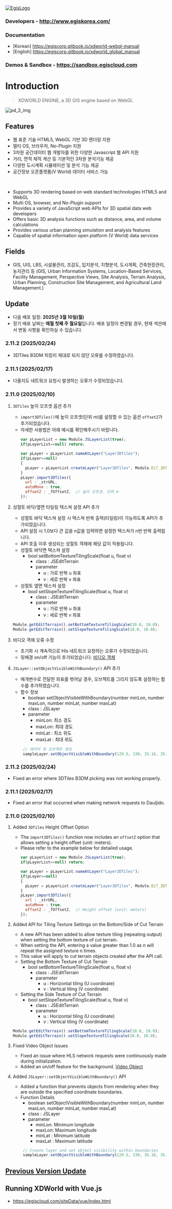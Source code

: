 [![EgisLogo](https://user-images.githubusercontent.com/82925313/160987075-ce7eada9-91ca-4b72-beb6-396e142f90a2.png)](http://www.egiskorea.com/)

### Developers - http://www.egiskorea.com/
### Documentation
  * [Korean] https://egiscorp.gitbook.io/xdworld-webgl-manual
  * [English] https://egiscorp.gitbook.io/xdworld_global_manual
### Demos & Sandbox - https://sandbox.egiscloud.com

# Introduction

> XDWORLD ENGINE, a 3D GIS engine based on WebGL

![pd_3_img](https://user-images.githubusercontent.com/82925313/160986727-f473c308-7881-4342-8c08-e31566d93a3b.png)

## Features
-   웹 표준 기술 HTML5, WebGL 기반 3D 렌더링 지원
-   멀티 OS, 브라우저, No-Plugin 지원
-   3차원 공간데이터 웹 개발자를 위한 다양한 Javascript 웹 API 지원
-   거리, 면적 체적 계산 등 기본적인 3차원 분석기능 제공
-   다양한 도시계획 시뮬레이션 및 분석 기능 제공
-   공간정보 오픈플랫폼(V World) 데이터 서비스 가능
<br>

-   Supports 3D rendering based on web standard technologies HTML5 and WebGL
-   Multi OS, browser, and No-Plugin support
-   Provides a variety of JavaScript web APIs for 3D spatial data web developers
-   Offers basic 3D analysis functions such as distance, area, and volume calculations
-   Provides various urban planning simulation and analysis features
-   Capable of spatial information open platform (V World) data services

## Fields

-   GIS, UIS, LBS, 시설물관리, 조감도, 입지분석, 지형분석, 도시계획, 건축현장관리, 농지관리 등
(GIS, Urban Information Systems, Location-Based Services, Facility Management, Perspective Views, Site Analysis, Terrain Analysis, Urban Planning, Construction Site Management, and Agricultural Land Management.)

## Update

- 다음 배포 일정: **2025년 3월 10일(월)**
- 정기 배포 날짜는 **매월 첫째 주 월요일**입니다. 배포 일정이 변경될 경우, 현재 섹션에서 변동 사항을 확인하실 수 있습니다.

### 2.11.2 (2025/02/24)

- 3DTiles B3DM 피킹이 제대로 되지 않던 오류를 수정하였습니다.

### 2.11.1 (2025/02/17)

- 다울지도 네트워크 요청시 발생하는 오류가 수정되었습니다.

### 2.11.0 (2025/02/10)

1. `3DTiles` 높이 오프셋 옵션 추가
     - `import3DTiles()`에 높이 오프셋(단위 m)를 설정할 수 있는 옵션 `offsetZ`가 추가되었습니다.
     - 자세한 사용법은 아래 예시를 확인해주시기 바랍니다.
       ```javascript
       var pLayerList = new Module.JSLayerList(true);
       if(pLayerList==null) return;

       var pLayer = pLayerList.nameAtLayer("Layer3DTiles");
       if(pLayer==null)
       {
         pLayer = pLayerList.createLayer("Layer3DTiles", Module.ELT_3DTILES);
       }
       pLayer.import3DTiles({
         url : _strURL,
         autoMove : true,
         offsetZ : _fOffsetZ,  // 높이 오프셋. 단위 m
       });
       ```

2. 성절토 바닥/옆면 타일링 텍스쳐 설정 API 추가
     * 성절토 바닥 텍스쳐 설정 시 텍스쳐 반복 출력(타일링)이 가능하도록 API가 추가되었습니다.
     * API 설정 시 1.0보다 큰 값을 n값을 입력하면 설정한 텍스쳐가 n번 반복 출력됩니다.
     * API 호출 이후 생성되는 성절토 객체에 해당 값이 적용됩니다.
     * 성절토 바닥면 텍스쳐 설정
       * bool setBottomTextureTilingScale(float u, float v)
         * class : JSEditTerrain
         * parameter
           * u : 가로 반복 u 좌표
           * v : 세로 반복 v 좌표 
      * 성절토 옆면 텍스쳐 설정
        * bool setSlopeTextureTilingScale(float u, float v)
          * class : JSEditTerrain
          * parameter
            * u : 가로 반복 u 좌표
            * v : 세로 반복 v 좌표 
     ``` javascript
     Module.getEditTerrain().setBottomTextureTilingScale(10.0, 10.0);
     Module.getEditTerrain().setSlopeTextureTilingScale(10.0, 10.0);
     ```

3. 비디오 객체 오류 수정
    * 초기화 시 계속적으로 Hls 네트워크 요청하는 오류가 수정되었습니다.
    * 뒷배경 on/off 기능이 추가되었습니다. [비디오 객체](https://sandbox.egiscloud.com/code/main.do?id=object_video_placement)

4. `JSLayer::setObjectVisibleWithBoundary()` API 추가
   - 매개변수로 전달한 좌표를 벗어날 경우, 오브젝트를 그리지 않도록 설정하는 함수를 추가하였습니다.
   - 함수 정보
     - boolean setObjectVisibleWithBoundary(number minLon, number maxLon, number minLat, number maxLat)
     - class : JSLayer
     - parameter
       - minLon: 최소 경도
       - maxLon: 최대 경도
       - minLat : 최소 위도
       - maxLat : 최대 위도
     ```javascript
      // 레이어 및 오브젝트 생성
      sampleLayer.setObjectVisibleWithBoundary(129.5, 130, 35.16, 35.19);
     ```

### 2.11.2 (2025/02/24)

- Fixed an error where 3DTiles B3DM picking was not working properly.

### 2.11.1 (2025/02/17)

- Fixed an error that occurred when making network requests to Dauljido.

### 2.11.0 (2025/02/10)

1. Added `3DTiles` Height Offset Option
     - The `import3DTiles()` function now includes an `offsetZ` option that allows setting a height offset (unit: meters).
     - Please refer to the example below for detailed usage.
       ```javascript
       var pLayerList = new Module.JSLayerList(true);
       if(pLayerList==null) return;

       var pLayer = pLayerList.nameAtLayer("Layer3DTiles");
       if(pLayer==null)
       {
         pLayer = pLayerList.createLayer("Layer3DTiles", Module.ELT_3DTILES);
       }
       pLayer.import3DTiles({
         url : _strURL,
         autoMove : true,
         offsetZ : _fOffsetZ,  // Height offset (unit: meters)
       });
       ```

2. Added API for Tiling Texture Settings on the Bottom/Side of Cut Terrain
     * A new API has been added to allow texture tiling (repeating output) when setting the bottom texture of cut terrain.
     * When setting the API, entering a value greater than 1.0 as n will repeat the assigned texture n times.
     * This value will apply to cut terrain objects created after the API call.
     * Setting the Bottom Texture of Cut Terrain
       * bool setBottomTextureTilingScale(float u, float v)
         * class : JSEditTerrain
         * parameter
           * u : Horizontal tiling (U coordinate)
           * v : Vertical tiling (V coordinate)
      * Setting the Side Texture of Cut Terrain
        * bool setSlopeTextureTilingScale(float u, float v)
          * class : JSEditTerrain
          * parameter
            * u : Horizontal tiling (U coordinate)
            * v : Vertical tiling (V coordinate)
     ``` javascript
     Module.getEditTerrain().setBottomTextureTilingScale(10.0, 10.0);
     Module.getEditTerrain().setSlopeTextureTilingScale(10.0, 10.0);
     ```

3. Fixed Video Object Issues
    * Fixed an issue where HLS network requests were continuously made during initialization.
    * Added an on/off feature for the background. [Video Object](https://sandbox-test.egiscloud.com/code/main.do?engine=latest_test&id=object_video_placement)

4. Added `JSLayer::setObjectVisibleWithBoundary()` API
   - Added a function that prevents objects from rendering when they are outside the specified coordinate boundaries.
   - Function Details
     - boolean setObjectVisibleWithBoundary(number minLon, number maxLon, number minLat, number maxLat)
     - class : JSLayer
     - parameter
       - minLon: Minimum longitude
       - maxLon: Maximum longitude
       - minLat : Minimum latitude
       - maxLat : Maximum latitude
     ```javascript
      // Create layer and set object visibility within boundaries
      sampleLayer.setObjectVisibleWithBoundary(129.5, 130, 35.16, 35.19);
     ```

## [Previous Version Update](https://egiscorp.gitbook.io/xdworld-webgl-manual/release)

## Running XDWorld with Vue.js
  * https://egiscloud.com/siteData/vue/index.html
